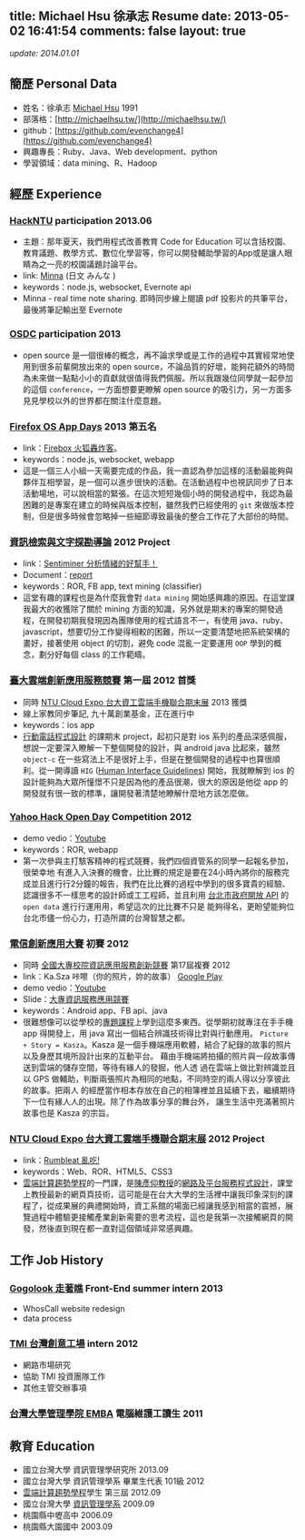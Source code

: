title: Michael Hsu 徐承志 Resume 
date: 2013-05-02 16:41:54
comments: false
layout: true
---
*update: 2014.01.01*
## 簡歷 Personal Data
- 姓名：徐承志 [Michael Hsu](https://www.facebook.com/evenchange4) 1991
- 部落格：[http://michaelhsu.tw/](http://michaelhsu.tw/)
- github：[https://github.com/evenchange4](https://github.com/evenchange4)
- 興趣專長：Ruby、Java、Web development、python
- 學習領域：data mining、R、Hadoop

## 經歷 Experience
### [HackNTU](http://hackntu.org/) participation 2013.06
- 主題：那年夏天，我們用程式改善教育 Code for Education
可以含括校園、教育議題、教學方式、數位化學習等，你可以開發輔助學習的App或是讓人眼睛為之一亮的校園議題討論平台。
- link: [Minna](http://minna.herokuapp.com/) (日文 みんな )
- keywords：node.js, websocket, Evernote api
- Minna - real time note sharing. 即時同步線上閱讀 pdf 投影片的共筆平台，最後將筆記輸出至 Evernote 

### [OSDC](http://osdc.tw/) participation 2013
- open source 是一個很棒的概念，再不論求學或是工作的過程中其實經常地使用到很多前輩開放出來的 open source，不論品質的好壞，能夠花額外的時間為未來做一點點小小的貢獻就很值得我們佩服。所以我跟幾位同學就一起參加的這個 `conference`，一方面想要更瞭解 open source 的吸引力，另一方面多見見學校以外的世界都在關注什麼意題。

### [Firefox OS App Days](http://mozilla.com.tw/events/web_app_days/) 2013 第五名
- link：[Firebox 火狐轟炸客](http://firebox.herokuapp.com/)。
- keywords：node.js, websocket, webapp
- 這是一個三人小組一天需要完成的作品，我一直認為參加這樣的活動最能夠與夥伴互相學習，是一個可以進步很快的活動。在活動過程中也視訊同步了日本活動場地，可以說相當的緊張。在這次短短幾個小時的開發過程中，我認為最困難的是專案在建立的時候與版本控制，雖然我們已經使用的 `git` 來做版本控制，但是很多時候會忽略掉一些細節導致最後的整合工作花了大部份的時間。

### [資訊檢索與文字探勘導論](https://nol.ntu.edu.tw/nol/coursesearch/print_table.php?course_id=725%20U3410&class=&dpt_code=7050&ser_no=72952&semester=101-1&lang=CH) 2012 Project
- link：[Sentiminer 分析情緒的好幫手！](https://sentiminer.herokuapp.com/)
- Document：[report](https://docs.google.com/file/d/0B41WBNgHd5hjeWVsMl94WGdQc2M/edit)
- keywords：ROR, FB app, text mining (classifier)
- 這堂有趣的課程也是為什麼我會對 `data mining` 開始感興趣的原因。在這堂課我最大的收獲除了關於 mining 方面的知識，另外就是期末的專案的開發過程，在開發初期我發現因為團隊使用的程式語言不一，有使用 java、ruby、javascript，想要切分工作變得相較的困難，所以一定要清楚地把系統架構的畫好，接著使用 object 的切割，避免 code 混亂一定要運用 `OOP` 學到的概念，劃分好每個 class 的工作範疇。

### [臺大雲端創新應用服務競賽](http://newweb.management.ntu.edu.tw/chinese/ccba/contest.html) 第一屆 2012 首獎
- 同時 [NTU Cloud Expo 台大資工雲端手機聯合期末展](http://cloudexpo.ntumobile.org/) 2013 獲獎
- 線上家教同步筆記, 九十萬創業基金，正在進行中
- keywords：ios app
- [行動電話程式設計](https://nol.ntu.edu.tw/nol/coursesearch/print_table.php?course_id=944%20U0080&class=&dpt_code=9220&ser_no=53185&semester=101-1&lang=CH) 的課期末 project，起初只是對 ios 系列的產品深感佩服，想說一定要深入瞭解一下整個開發的設計，與 android java 比起來，雖然 `object-c` 在一些寫法上不是很好上手，但是在整個開發的過程中也算很順利。從一開導讀 `HIG` ([Human Interface Guidelines](http://developer.apple.com/library/ios/#DOCUMENTATION/UserExperience/Conceptual/MobileHIG/Introduction/Introduction.html)) 開始，我就瞭解到 ios 的設計能夠為大眾所憧憬不只是因為他的產品很潮，很大的原因是他從 app 的開發就有很一致的標準，讓開發著清楚地瞭解什麼地方該怎麼做。

### [Yahoo Hack Open Day](http://www.bnext.com.tw/edm/2012hackday/index.htmlyou) Competition 2012
- demo vedio：[Youtube](http://www.youtube.com/watch?v=f6_33TS3bCM)
- keywords：ROR, webapp
- 第一次參與主打駭客精神的程式競賽，我們四個資管系的同學一起報名參加，很榮幸地 有進⼊入決賽的機會，⽐比賽的規定是要在24⼩時內將你的服務完成並且進⾏行2分鐘的報告，我們在⽐比賽的過程中學到的很多寶貴的經驗、認識很多不⼀樣思考的設計師或⼯工程師，並且利用 [台北市政府開放 API](http://data.taipei.gov.tw/) 的 `open data` 進⾏行運⽤用，希望這次的⽐比賽不只是 能夠得名，更盼望能夠位台北市儘一份⼼⼒，打造所謂的台灣智慧之都。

### [電信創新應用大賽](http://innovation.hinet.net/) 初賽 2012
- 同時 [全國大專校院資訊應用服務創新競賽](http://csim.tca.org.tw/) 第17屆複賽 2012
- link：Ka.Sza 咔嚓（你的照片，妳的故事） [Google Play](https://play.google.com/store/apps/details?id=Michael.gallery&feature=search_result#?t=W251bGwsMSwxLDEsIk1pY2hhZWwuZ2FsbGVyeSJd)
- demo vedio：[Youtube](http://www.youtube.com/watch?v=ExkX3wn27-A)
- Slide：[大專資訊服務應用競賽](https://docs.google.com/file/d/0B41WBNgHd5hjU3lMSFV0QTZHcDg/edit)
- keywords：Android app、FB api、java
- 很難想像可以從學校的[專題課程](https://nol.ntu.edu.tw/nol/coursesearch/print_table.php?course_id=705%2031600&class=08&dpt_code=7050&ser_no=10117&semester=100-2&lang=CH)上學到這麼多東西。從學期初就專注在⼿手機 app 得開發上，用 java 寫出⼀個結合辨識技術得⽐對與行動應用。
`Picture + Story = Kasza`。Kasza 是一個⼿機端應⽤軟體，結合了紀錄的故事的照片以及身歷其境所設計出來的互動平台。
藉由⼿機端將拍攝的照⽚與⼀段故事傳送到雲端的儲存空間，等待有緣⼈的發掘，他人透 過在雲端上做⽐對辨識並且以 GPS 做輔助，判斷兩張照片為相同的地點，不同時空的兩⼈得以分享彼此的故事。把兩人 的經歷當作相本存放在⾃己的相簿裡並且延續下去，繼續期待下一位有緣⼈人的出現。除了作為故事分享的舞台外，
讓⽣生活中充滿著照⽚故事也是 Kasza 的宗旨。

### [NTU Cloud Expo 台大資工雲端手機聯合期末展](http://thenight.cc/nights/15) 2012 Project
- link：[Rumbleat 亂吃!](http://rumbleat.herokuapp.com/)
- keywords：Web、ROR、HTML5、CSS3
- [雲端計算趨勢學程](http://www.csie.ntu.edu.tw/cloud/)的⼀門課，是[陳彥仰教授](http://mikechen.com/)的[網路及平台服務程式設計](https://nol.ntu.edu.tw/nol/coursesearch/print_table.php?course_id=P44%2020060&class=&dpt_code=P440&ser_no=23339&semester=100-2&lang=CH)，課堂上教授最新的網⾴頁技術，這可能是在台⼤大學的⽣活裡中讓我印象深刻的課程了，從成果展的典禮開始時，資⼯系館的場⾯已經讓我感到相當的震撼，展覽過程中體驗更接觸產業創新需要的思考流程，這也是我第一次接觸網頁的開發，然後直到現在都一直對這個領域非常感興趣。

## 工作 Job History
### [Gogolook 走著瞧](http://whoscall.com/) Front-End summer intern 2013
- WhosCall website redesign
- data process

### [TMI 台灣創意工場](http://tmi.vc/) intern 2012
- 網路市場研究
- 協助 TMI 投資團隊工作
- 其他主管交辦事項

### [台灣大學管理學院 EMBA](http://exp.management.ntu.edu.tw/EMBA) 電腦維護工讀生 2011

## 教育 Education
- 國立台灣大學 資訊管理學研究所 2013.09
- 國立台灣大學 資訊管理學系 畢業生代表 101級 2012
- [雲端計算趨勢學程](http://www.csie.ntu.edu.tw/cloud/)學生 第三屆 2012.09
- 國立台灣大學 [資訊管理學系](http://www.management.ntu.edu.tw/IM) 2009.09
- 桃園縣中壢高中 2006.09
- 桃園縣大園國中 2003.09
